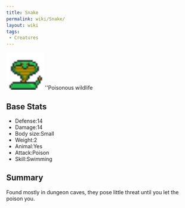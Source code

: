 ```yaml
---
title: Snake
permalink: wiki/Snake/
layout: wiki
tags:
 - Creatures
---
```


<img src="snake.png" title="fig:snake.png" alt="snake.png" width="100" />
''Poisonous wildlife

Base Stats
----------

-   Defense:14
-   Damage:14
-   Body size:Small
-   Weight:2
-   Animal:Yes
-   Attack:Poison
-   Skill:Swimming

Summary
-------

Found mostly in dungeon caves, they pose little threat until you let the
poison you.
